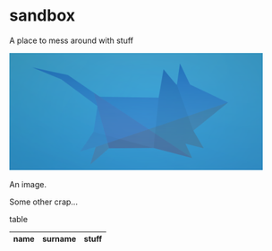 sandbox
=======

A place to mess around with stuff


![Image ALT text](images/an-image.png "Image title")

An image.

Some other crap...


table

name|surname|stuff
-|-|-
